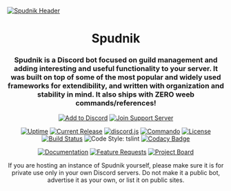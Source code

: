 [![Spudnik Header][img-banner]][url-homepage]

<div align="center">

# Spudnik

### Spudnik is a Discord bot focused on guild management and adding interesting and useful functionality to your server. It was built on top of some of the most popular and widely used frameworks for extendibility, and written with organization and stability in mind. It also ships with ZERO weeb commands/references!

[![Add to Discord][img-button-add]][url-invite] [![Join Support Server][img-button-support]][url-support]

[![Uptime][img-uptime-robot]][url-homepage] [![Current Release][img-current-release]][url-current-release] [![discord.js][img-discord-js]][url-discord-js] [![Commando][img-klasa]][url-klasa] [![License][img-license]][url-license] [![Build Status][img-build-status]][url-build-status] ![Code Style: tslint][img-code-style] [![Codacy Badge][img-codacy]][url-codacy]

[![Documentation][img-button-docs]][url-docs] [![Feature Requests][img-button-feathub]][url-feathub] [![Project Board][img-button-project]][url-github-project-board]

If you are hosting an instance of Spudnik yourself, please make sure it is for private use only in your own Discord servers. Do not make it a public bot, advertise it as your own, or list it on public sites.

</div>

[url-docs-commands]: https://docs.spudnik.io/commands/
[url-docs-getting-started]: https://docs.spudnik.io/getting-started/

[img-button-docs]: https://i.imgur.com/Lmp9cb1.png
[url-docs]: https://docs.spudnik.io/

[img-banner]: https://i.imgur.com/3SWhvKR.png
[url-homepage]: https://spudnik.io

[img-button-feathub]: https://i.imgur.com/PAifeov.png
[url-feathub]: https://feathub.com/Spudnik-Group/Spudnik

[img-button-add]: https://i.imgur.com/lUbJiw1.png
[url-invite]: https://spudnik.io/invite

[img-button-support]: https://i.imgur.com/uNzWSEd.png
[url-support]: https://spudnik.io/support

[img-button-project]: https://i.imgur.com/s5wWEmN.png
[url-github-project-board]: https://github.com/orgs/Spudnik-Group/projects/1

[img-current-release]: https://img.shields.io/github/release/Spudnik-Group/Spudnik.svg?style=flat-square
[url-current-release]: https://github.com/Spudnik-Group/Spudnik/releases/latest

[img-license]: https://img.shields.io/github/license/Spudnik-Group/Spudnik.svg?style=flat-square
[url-license]: https://github.com/Spudnik-Group/Spudnik/blob/master/LICENSE

[img-build-status]: https://img.shields.io/travis/Spudnik-Group/Spudnik.svg?style=flat-square
[url-build-status]: https://travis-ci.org/Spudnik-Group/Spudnik

[img-uptime-robot]: https://img.shields.io/uptimerobot/ratio/7/m780969734-824d124e5ea4e2eeb26dcda8.svg?style=flat-square

[img-code-style]: https://img.shields.io/badge/style-tslint-000000.svg?longCache=true&style=flat-square&label=code%20style

[img-codacy]: https://api.codacy.com/project/badge/Grade/d14269a4c36b4a6fb6996cb2596f0631
[url-codacy]: https://www.codacy.com/app/naterchrdsn/Spudnik?utm_source=github.com&amp;utm_medium=referral&amp;utm_content=Spudnik-Group/Spudnik&amp;utm_campaign=Badge_Grade

[img-discord-js]: https://img.shields.io/badge/library-discord.js-blue.svg?style=flat-square
[url-discord-js]: https://discord.js.org/#/
[img-klasa]: https://img.shields.io/badge/library-Klasa-blue.svg?style=flat-square
[url-klasa]: https://github.com/dirigeants/klasa
